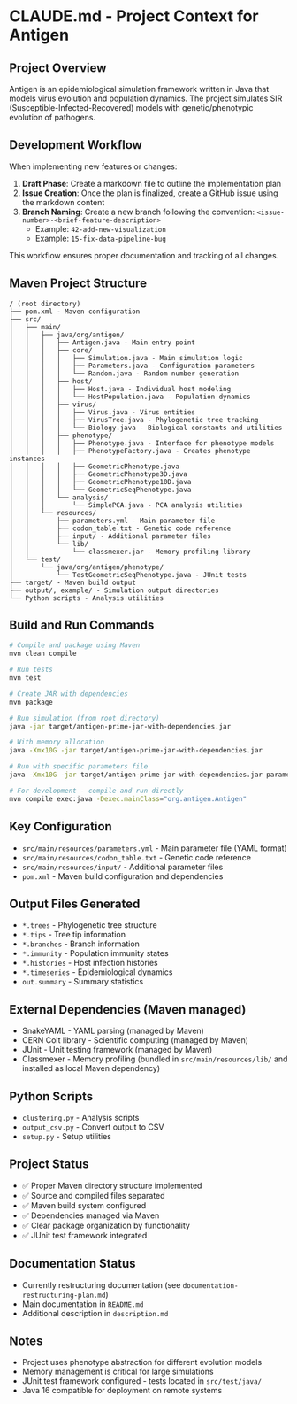 # CLAUDE.md - Project Context for Antigen

## Project Overview
Antigen is an epidemiological simulation framework written in Java that models virus evolution and population dynamics. The project simulates SIR (Susceptible-Infected-Recovered) models with genetic/phenotypic evolution of pathogens.

## Development Workflow

When implementing new features or changes:
1. **Draft Phase**: Create a markdown file to outline the implementation plan
2. **Issue Creation**: Once the plan is finalized, create a GitHub issue using the markdown content
3. **Branch Naming**: Create a new branch following the convention: `<issue-number>-<brief-feature-description>`
   - Example: `42-add-new-visualization`
   - Example: `15-fix-data-pipeline-bug`

This workflow ensures proper documentation and tracking of all changes.

## Maven Project Structure
```
/ (root directory)
├── pom.xml - Maven configuration
├── src/
│   ├── main/
│   │   ├── java/org/antigen/
│   │   │   ├── Antigen.java - Main entry point
│   │   │   ├── core/
│   │   │   │   ├── Simulation.java - Main simulation logic
│   │   │   │   ├── Parameters.java - Configuration parameters
│   │   │   │   └── Random.java - Random number generation
│   │   │   ├── host/
│   │   │   │   ├── Host.java - Individual host modeling
│   │   │   │   └── HostPopulation.java - Population dynamics
│   │   │   ├── virus/
│   │   │   │   ├── Virus.java - Virus entities
│   │   │   │   ├── VirusTree.java - Phylogenetic tree tracking
│   │   │   │   └── Biology.java - Biological constants and utilities
│   │   │   ├── phenotype/
│   │   │   │   ├── Phenotype.java - Interface for phenotype models
│   │   │   │   ├── PhenotypeFactory.java - Creates phenotype instances
│   │   │   │   ├── GeometricPhenotype.java
│   │   │   │   ├── GeometricPhenotype3D.java
│   │   │   │   ├── GeometricPhenotype10D.java
│   │   │   │   └── GeometricSeqPhenotype.java
│   │   │   └── analysis/
│   │   │       └── SimplePCA.java - PCA analysis utilities
│   │   └── resources/
│   │       ├── parameters.yml - Main parameter file
│   │       ├── codon_table.txt - Genetic code reference
│   │       ├── input/ - Additional parameter files
│   │       └── lib/
│   │           └── classmexer.jar - Memory profiling library
│   └── test/
│       └── java/org/antigen/phenotype/
│           └── TestGeometricSeqPhenotype.java - JUnit tests
├── target/ - Maven build output
├── output/, example/ - Simulation output directories
└── Python scripts - Analysis utilities
```

## Build and Run Commands
```bash
# Compile and package using Maven
mvn clean compile

# Run tests
mvn test

# Create JAR with dependencies
mvn package

# Run simulation (from root directory)
java -jar target/antigen-prime-jar-with-dependencies.jar

# With memory allocation
java -Xmx10G -jar target/antigen-prime-jar-with-dependencies.jar

# Run with specific parameters file
java -Xmx10G -jar target/antigen-prime-jar-with-dependencies.jar parameters.yml

# For development - compile and run directly
mvn compile exec:java -Dexec.mainClass="org.antigen.Antigen"
```

## Key Configuration
- `src/main/resources/parameters.yml` - Main parameter file (YAML format)
- `src/main/resources/codon_table.txt` - Genetic code reference
- `src/main/resources/input/` - Additional parameter files
- `pom.xml` - Maven build configuration and dependencies

## Output Files Generated
- `*.trees` - Phylogenetic tree structure
- `*.tips` - Tree tip information
- `*.branches` - Branch information
- `*.immunity` - Population immunity states
- `*.histories` - Host infection histories
- `*.timeseries` - Epidemiological dynamics
- `out.summary` - Summary statistics

## External Dependencies (Maven managed)
- SnakeYAML - YAML parsing (managed by Maven)
- CERN Colt library - Scientific computing (managed by Maven) 
- JUnit - Unit testing framework (managed by Maven)
- Classmexer - Memory profiling (bundled in `src/main/resources/lib/` and installed as local Maven dependency)

## Python Scripts
- `clustering.py` - Analysis scripts
- `output_csv.py` - Convert output to CSV
- `setup.py` - Setup utilities

## Project Status
- ✅ Proper Maven directory structure implemented
- ✅ Source and compiled files separated
- ✅ Maven build system configured
- ✅ Dependencies managed via Maven
- ✅ Clear package organization by functionality
- ✅ JUnit test framework integrated

## Documentation Status
- Currently restructuring documentation (see `documentation-restructuring-plan.md`)
- Main documentation in `README.md`
- Additional description in `description.md`

## Notes
- Project uses phenotype abstraction for different evolution models
- Memory management is critical for large simulations
- JUnit test framework configured - tests located in `src/test/java/`
- Java 16 compatible for deployment on remote systems